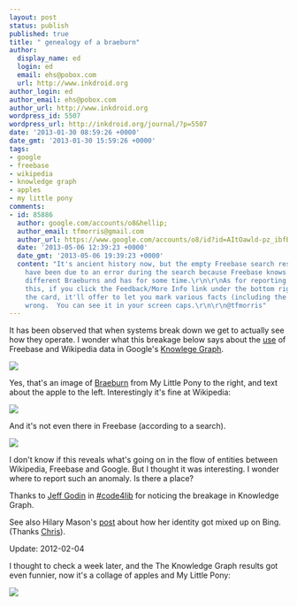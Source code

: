 ```yaml
---
layout: post
status: publish
published: true
title: " genealogy of a braeburn"
author:
  display_name: ed
  login: ed
  email: ehs@pobox.com
  url: http://www.inkdroid.org
author_login: ed
author_email: ehs@pobox.com
author_url: http://www.inkdroid.org
wordpress_id: 5507
wordpress_url: http://inkdroid.org/journal/?p=5507
date: '2013-01-30 08:59:26 +0000'
date_gmt: '2013-01-30 15:59:26 +0000'
tags:
- google
- freebase
- wikipedia
- knowledge graph
- apples
- my little pony
comments:
- id: 85886
  author: google.com/accounts/o8&hellip;
  author_email: tfmorris@gmail.com
  author_url: https://www.google.com/accounts/o8/id?id=AItOawld-pz_ibfBuIZ2hkuRWFiHcZh9-2OSOCg
  date: '2013-05-06 12:39:23 +0000'
  date_gmt: '2013-05-06 19:39:23 +0000'
  content: "It's ancient history now, but the empty Freebase search results most of
    have been due to an error during the search because Freebase knows about many
    different Braeburns and has for some time.\r\n\r\nAs for reporting problems like
    this, if you click the Feedback/More Info link under the bottom right corner of
    the card, it'll offer to let you mark various facts (including the image) as being
    wrong.  You can see it in your screen caps.\r\n\r\n@tfmorris"
---
```

<p>It has been observed that when systems break down we get to actually see how they operate. I wonder what this breakage below says about the <a href="http://www.guardian.co.uk/technology/2013/jan/19/google-search-knowledge-graph-singhal-interview">use</a> of Freebase and Wikipedia data in Google's <a href="http://www.google.com/insidesearch/features/search/knowledge.html">Knowlege Graph</a>.</p>
<p><a href="https://www.google.com/#q=braeburn&fp=82bae2c3ce10781c"><img class="img-responsive" src="http://inkdroid.org/images/braeburn-kg.png"/></a></p>
<p>Yes, that's an image of <a href="http://mlp.wikia.com/wiki/Braeburn">Braeburn</a> from My Little Pony to the right, and text about the apple to the left. Interestingly it's fine at Wikipedia:</p>
<p><a href="http://en.wikipedia.org/wiki/Braeburn"><img class="img-responsive" src="http://inkdroid.org/images/braeburn-wp.png"/></a></p>
<p>And it's not even there in Freebase (according to a search).</p>
<p><a href="http://www.freebase.com/search?limit=30&start=0&query=braeburn"><img class="img-responsive" src="http://inkdroid.org/images/braeburn-fb.png"/></a></p>
<p>I don't know if this reveals what's going on in the flow of entities between Wikipedia, Freebase and Google. But I thought it was interesting. I wonder where to report such an anomaly. Is there a place?</p>
<p>Thanks to <a href="https://plus.google.com/107581973435023382062/posts">Jeff Godin</a> in <a href="irc:irc.feenode.net/code4lib">#code4lib</a> for noticing the breakage in Knowledge Graph.</p>
<p>See also Hilary Mason's <a href="http://www.hilarymason.com/blog/im-a-dead-celebrity/">post</a> about how her identity got mixed up on Bing. (Thanks <a href="http://improbable.org/chris">Chris</a>).</p>
<p>Update: 2012-02-04</p>
<p>I thought to check a week later, and the The Knowledge Graph results got even funnier, now it's a collage of apples and My Little Pony:</p>
<p><img class="img-responsive" src="http://inkdroid.org/images/braeburn-kg2.png"/></p>
